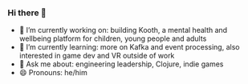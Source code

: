 ### Hi there 👋

- 🔭 I’m currently working on: building Kooth, a mental health and wellbeing platform for children, young people and adults
- 🌱 I’m currently learning: more on Kafka and event processing, also interested in game dev and VR outside of work
- 💬 Ask me about: engineering leadership, Clojure, indie games
- 😄 Pronouns: he/him

<!--
**gtrogers/gtrogers** is a ✨ _special_ ✨ repository because its `README.md` (this file) appears on your GitHub profile.

Here are some ideas to get you started:

- 🔭 I’m currently working on ...
- 🌱 I’m currently learning ...
- 👯 I’m looking to collaborate on ...
- 🤔 I’m looking for help with ...
- 💬 Ask me about ...
- 📫 How to reach me: ...
- 😄 Pronouns: ...
- ⚡ Fun fact: ...
-->
